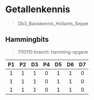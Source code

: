# Getallenkennis 
> Db3_Basiskennis_Hollants_Seppe

## Hammingbits
> 1110110
> branch: hamming-opgave


P1   |  P2 |  D3 |  P4 |  D5 |  D6 |  D7
:---:|:---:|:---:|:---:|:---:|:---:|:---:
1    |   1 |   1 |   0 |   1 |   1 |  0
1    |   1 |   1 |   0 |   1 |   1 |  0
1    |   1 |   1 |   0 |   1 |   1 |  0